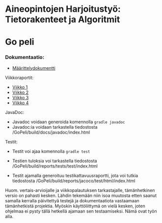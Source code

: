 # Aineopintojen Harjoitustyö: Tietorakenteet ja Algoritmit
# Go peli

### Dokumentaatio:

- [Määrittelydokumentti](dokumentaatio/Maarittelydokumentti.md)

Viikkoraportit:

- [Viikko 1](dokumentaatio/Viikkoraportti1.md)
- [Viikko 2](dokumentaatio/Viikkoraportti2.md)
- [Viikko 3](dokumentaatio/Viikkoraportti3.md)
- [Viikko 4](dokumentaatio/Viikkoraportti4.md)

JavaDoc:

- Javadoc voidaan generoida komennolla `gradle javadoc`
- Javadoc:ia voidaan tarkastella tiedostosta /GoPeli/build/docs/javadoc/index.html

Testit:

- Testit voi ajaa komennolla `gradle test`
- Testien tuloksia voi tarkastella tiedostosta /GoPeli/build/reports/tests/test/index.html

- Testit ajamalla generoituu testikattavuusraportti, jota voi tutkia tiedostosta /GoPeli/build/reports/jacoco/test/html/index.html

Huom. vertais-arvioijalle ja viikkopalautuksen tarkastajalle, tämänhetkinen versio on pahasti kesken. Lähdin tekemään niin isoa muutosta
etten saanut samalla kerralla päivitettyä testejä ja dokumentaatiota vastaamaan tämänhetkistä projektia. Myöskin käyttöliittymä on
vielä kesken, joten ohjelmaa ei pysty tällä hetkellä ajamaan sen testaamiseksi. Nämä ovat työn alla.
